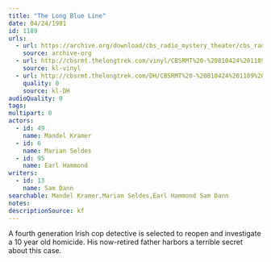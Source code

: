 ```yaml
---
title: "The Long Blue Line"
date: 04/24/1981
id: 1189
urls: 
  - url: https://archive.org/download/cbs_radio_mystery_theater/cbs_radio_mystery_theater-1151-1200.zip/cbs_radio_mystery_theater-1151-1200%2Fcbsrmt_1189_the_long_blue_line.mp3
    source: archive-org
  - url: http://cbsrmt.thelongtrek.com/vinyl/CBSRMT%20-%20810424%201189%20The%20Long%20Blue%20Line_afrts.mp3
    source: kl-vinyl
  - url: http://cbsrmt.thelongtrek.com/DH/CBSRMT%20-%20810424%201189%20The%20Long%20Blue%20Line_dh.mp3
    quality: 0
    source: kl-DH
audioQuality: 0
tags: 
multipart: 0
actors:  
  - id: 49
    name: Mandel Kramer  
  - id: 6
    name: Marian Seldes  
  - id: 95
    name: Earl Hammond
writers:  
  - id: 13
    name: Sam Dann
searchable: Mandel Kramer,Marian Seldes,Earl Hammond Sam Dann
notes: 
descriptionSource: kf
---
```

A fourth generation Irish cop detective is selected to reopen and investigate a 10 year old homicide. His now-retired father harbors a terrible secret about this case.